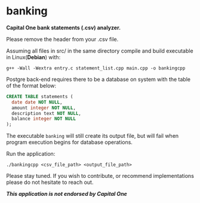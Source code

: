 # banking

**Capital One bank statements (.csv) analyzer.**

Please remove the header from your .csv file. 

Assuming all files in src/ in the same directory compile and build executable in Linux(**Debian**) with:

```
g++ -Wall -Wextra entry.c statement_list.cpp main.cpp -o bankingcpp
```

Postgre back-end requires there to be a database on system with the table of the format below: 

```sql
CREATE TABLE statements (
  date date NOT NULL,
  amount integer NOT NULL,
  description text NOT NULL,
  balance integer NOT NULL
);
```

The executable ```banking``` will still create its output file, but will fail when program execution begins for database operations.

Run the application: 

```
./bankingcpp <csv_file_path> <output_file_path> 
```


Please stay tuned. If you wish to contribute, or recommend implementations please do not hesitate to reach out. 


***This application is not endorsed by Capital One***

